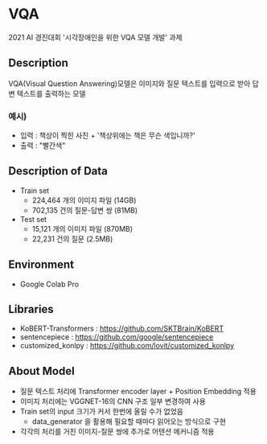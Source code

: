 # VQA
2021 AI 경진대회 '시각장애인을 위한 VQA 모델 개발' 과제

## Description
VQA(Visual Question Answering)모델은 이미지와 질문 텍스트를 입력으로 받아 답변 텍스트를 출력하는 모델
### 예시)
- 입력 : 책상이 찍힌 사진 + '책상위에는 책은 무슨 색입니까?'
- 출력 : "빨간색"

## Description of Data
- Train set
  - 224,464 개의 이미지 파일 (14GB)
  - 702,135 건의 질문-답변 쌍 (81MB)
- Test set
  - 15,121 개의 이미지 파일 (870MB)
  - 22,231 건의 질문 (2.5MB)   

## Environment
- Google Colab Pro

## Libraries
- KoBERT-Transformers : https://github.com/SKTBrain/KoBERT
- sentencepiece : https://github.com/google/sentencepiece
- customized_konlpy : https://github.com/lovit/customized_konlpy

## About Model
* 질문 텍스트 처리에 Transformer encoder layer + Position Embedding 적용
* 이미지 처리에는 VGGNET-16의 CNN 구조 일부 변경하여 사용
* Train set의 input 크기가 커서 한번에 올릴 수가 없었음
  * data_generator 을 활용해 필요할 때마다 읽어오는 방식으로 구현
* 각각의 처리를 거친 이미지-질문 쌍에 추가로 어텐션 메커니즘 적용

